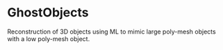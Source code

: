 # GhostObjects
Reconstruction of 3D objects using ML to mimic large poly-mesh objects with a low poly-mesh object. 
